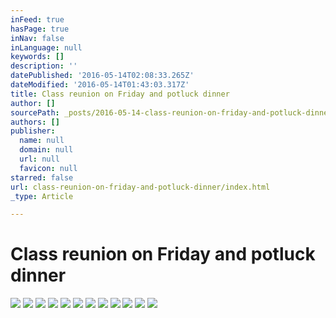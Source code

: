 ```yaml
---
inFeed: true
hasPage: true
inNav: false
inLanguage: null
keywords: []
description: ''
datePublished: '2016-05-14T02:08:33.265Z'
dateModified: '2016-05-14T01:43:03.317Z'
title: Class reunion on Friday and potluck dinner
author: []
sourcePath: _posts/2016-05-14-class-reunion-on-friday-and-potluck-dinner.md
authors: []
publisher:
  name: null
  domain: null
  url: null
  favicon: null
starred: false
url: class-reunion-on-friday-and-potluck-dinner/index.html
_type: Article

---
```

# Class reunion on Friday and potluck dinner
![](https://the-grid-user-content.s3-us-west-2.amazonaws.com/ef907e8e-5bc0-48ee-b83c-e6fccfa993fc.jpg)
![](https://the-grid-user-content.s3-us-west-2.amazonaws.com/b63d573d-45a5-45e8-a588-30f87304eae8.jpg)
![](https://the-grid-user-content.s3-us-west-2.amazonaws.com/8f7d3417-279e-4989-b82e-54d6b2889a62.jpg)
![](https://the-grid-user-content.s3-us-west-2.amazonaws.com/66fade43-9529-41e5-bd2e-ed3b80f5c459.jpg)
![](https://the-grid-user-content.s3-us-west-2.amazonaws.com/4dab417f-d265-464c-b0fb-c966c556057e.jpg)
![](https://the-grid-user-content.s3-us-west-2.amazonaws.com/610ba3f2-3aea-40c3-a8fc-7ac8ca1f49dc.jpg)
![](https://the-grid-user-content.s3-us-west-2.amazonaws.com/21244492-2264-42f0-9dae-28f6a5985b25.jpg)
![](https://the-grid-user-content.s3-us-west-2.amazonaws.com/3c92682b-9517-4a0f-bb12-940bb9bcff8f.jpg)
![](https://the-grid-user-content.s3-us-west-2.amazonaws.com/0b2c9187-94f8-4e16-a4ed-c8f010bd3a17.jpg)
![](https://the-grid-user-content.s3-us-west-2.amazonaws.com/f9a04aab-db3d-4101-aa1a-d87734e42402.jpg)
![](https://the-grid-user-content.s3-us-west-2.amazonaws.com/87d8f5d7-0074-49ce-9e1d-d518ed028114.jpg)
![](https://the-grid-user-content.s3-us-west-2.amazonaws.com/754b8c69-e515-4833-8914-2827cf64afcd.jpg)